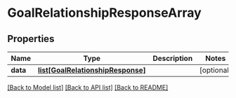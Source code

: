 # GoalRelationshipResponseArray

## Properties
Name | Type | Description | Notes
------------ | ------------- | ------------- | -------------
**data** | [**list[GoalRelationshipResponse]**](GoalRelationshipResponse.md) |  | [optional] 

[[Back to Model list]](../README.md#documentation-for-models) [[Back to API list]](../README.md#documentation-for-api-endpoints) [[Back to README]](../README.md)


